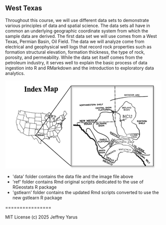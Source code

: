 ## West Texas

Throughout this course, we will use different data sets to demonstrate various principles of data and spatial science. The data sets all have in common an underlying geographic coordinate system from which the sample data are derived. The first data set we will use comes from a West Texas, Permian Basin, Oil Field. The data we will analyze come from electrical and geophysical well logs that record rock properties such as formation structural elevation, formation thickness, the type of rock, porosity, and permeability. While the data set itself comes from the petroleum industry, it serves well to explain the basic process of data ingestion into R and RMarkdown and the introduction to exploratory data analytics.

![West Texas case study location](https://github.com/gstlearn/gstlearn_studies/blob/main/R/west_texas/data/West%20Texas%20ProjLoc.png)

- 'data' folder contains the data file and the image file above
- 'ref' folder contains Rmd original scripts dedicated to the use of RGeostats R package
- 'gstlearn' folder contains the updated Rmd scripts converted to use the new gstlearn R package

================

MIT License
(c) 2025 Jeffrey Yarus
